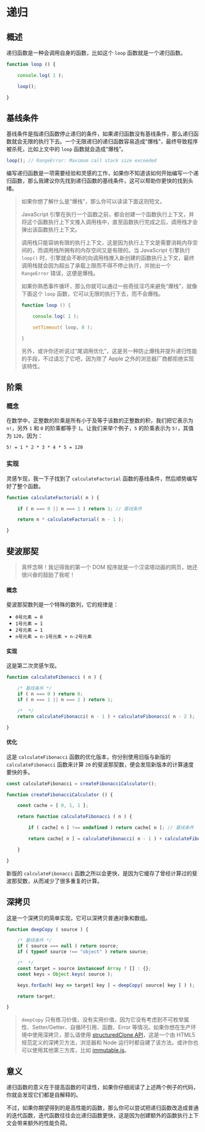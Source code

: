 # 递归

## 概述

递归函数是一种会调用自身的函数，比如这个 `loop` 函数就是一个递归函数。

```js
function loop () {

    console.log( 1 );

    loop();

}
```

## 基线条件

基线条件是指递归函数停止递归的条件，如果递归函数没有基线条件，那么递归函数就会无限的执行下去。一个无限递归的递归函数容易造成“爆栈”，最终导致程序被杀死，比如上文中的 `loop` 函数就会造成“爆栈”。

```js
loop(); // RangeError: Maximum call stack size exceeded
```

编写递归函数是一项需要经验和灵感的工作，如果你不知道该如何开始编写一个递归函数，那么我建议你先找到递归函数的基线条件，这可以帮助你更快的找到头绪。

> 如果你想了解什么是“爆栈”，那么你可以读读下面这则短文。
>
> JavaScript 引擎在执行一个函数之前，都会创建一个函数执行上下文，并将这个函数执行上下文推入调用栈中，直至函数执行完成之后，调用栈才会弹出该函数执行上下文。
>
> 调用栈只能容纳有限的执行上下文，这是因为执行上下文是需要消耗内存空间的，而调用栈所拥有的内存空间又是有限的。当 JavaScript 引擎执行 `loop()` 时，引擎就会不断的向调用栈推入新创建的函数执行上下文，最终调用栈就会因为超出了承载上限而不得不停止执行，并抛出一个 `RangeError` 错误，这便是爆栈。
>
> 如果你熟悉事件循环，那么你就可以通过一些奇技淫巧来避免“爆栈”，就像下面这个 `loop` 函数，它可以无限的执行下去，而不会爆栈。
>
> ```js
> function loop () {
> 
>     console.log( 1 );
> 
>     setTimeout( loop, 0 );
> 
> }
> ```
>
> 另外，或许你还听说过“尾调用优化”，这是另一种防止爆栈并提升递归性能的手段，不过请忘了它吧，因为除了 Apple 之外的浏览器厂商都拒绝实现该特性。

## 阶乘

### 概念

在数学中，正整数的阶乘是所有小于及等于该数的正整数的积，我们把它表示为 `n!`，另外 `1` 和 `0` 的阶乘都等于 `1`。让我们来举个例子，`5` 的阶乘表示为 `5!`，其值为 `120`，因为：

```
5! = 1 * 2 * 3 * 4 * 5 = 120
```

### 实现

灵感乍现，我一下子找到了 `calculateFactorial` 函数的基线条件，然后顺势编写好了整个函数。

```js
function calculateFactorial( n ) {

    if ( n === 0 || n === 1 ) return 1; // 基线条件

    return n * calculateFactorial( n - 1 );

}
```

## 斐波那契

> 真怀念啊！我记得我的第一个 DOM 程序就是一个汉诺塔动画的网页，她还很兴奋的鼓励了我呢！

#### 概念

斐波那契数列是一个特殊的数列，它的规律是：

- `0号元素 = 0`
- `1号元素 = 1`
- `2号元素 = 1`
- `n号元素 = n-1号元素 + n-2号元素`

#### 实现

这是第二次灵感乍现。

```js
function calculateFibonacci ( n ) {

    /* 基线条件 */
    if ( n === 0 ) return 0;
    if ( n === 1 || n === 2 ) return 1;

    /*  */
    return calculateFibonacci( n - 1 ) + calculateFibonacci( n - 2 );

}
```

#### 优化

这是 `calculateFibonacci` 函数的优化版本，你分别使用旧版与新版的 `calculateFibonacci` 函数来计算 `20` 的斐波那契数，便会发现新版本的计算速度要快的多。

```js
const calculateFibonacci = createFibonacciCalculator();

function createFibonacciCalculator () {

    const cache = [ 0, 1, 1 ];

    return function calculateFibonacci ( n ) {

        if ( cache[ n ] !== undefined ) return cache[ n ]; // 基线条件

        return cache[ n ] = calculateFibonacci( n - 1 ) + calculateFibonacci( n - 2 );

    }

}
```

新版的 `calculateFibonacci` 函数之所以会更快，是因为它缓存了曾经计算过的斐波那契数，从而减少了很多重复的计算。

## 深拷贝

这是一个深拷贝的简单实现，它可以深拷贝普通对象和数组。

```js
function deepCopy ( source ) {

    /* 基线条件 */
    if ( source === null ) return source;
    if ( typeof source !== "object" ) return source;

    /*  */
    const target = source instanceof Array ? [] : {};
    const keys = Object.keys( source );

    keys.forEach( key => target[ key ] = deepCopy( source[ key ] ) );

    return target;

}
```

> `deepCopy` 只有练习价值，没有实用价值，因为它没有考虑到不可枚举属性、Setter/Getter、自循环引用、函数、Error 等情况。如果你想在生产环境中使用深拷贝，那么请使用 [structuredClone API](https://developer.mozilla.org/zh-CN/docs/Web/API/structuredClone)，这是一个由 HTML5 规范定义的深拷贝方法，浏览器和 Node 运行时都自建了该方法。或许你也可以使用其他第三方库，比如 [immutable.js](https://github.com/immutable-js/immutable-js)。

## 意义

递归函数的意义在于提高函数的可读性，如果你仔细阅读了上述两个例子的代码，你就会发现它们都是自解释的。

不过，如果你期望得到的是高性能的函数，那么你可以尝试把递归函数改造成普通的迭代函数，迭代函数往往会比递归函数更快，这是因为创建额外的函数执行上下文会带来额外的性能负荷。